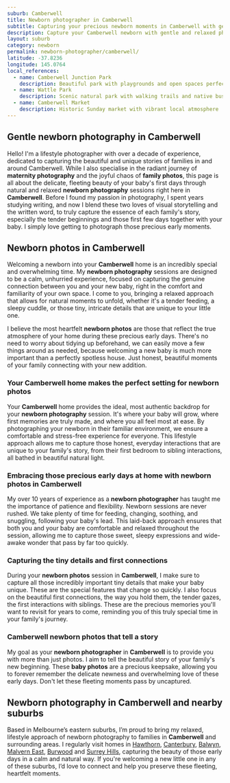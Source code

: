 ```yaml
---
suburb: Camberwell
title: Newborn photographer in Camberwell
subtitle: Capturing your precious newborn moments in Camberwell with gentle photography
description: Capture your Camberwell newborn with gentle and relaxed photography. Newborn sessions are available in your home for maximum comfort and convenience.
layout: suburb
category: newborn
permalink: newborn-photographer/camberwell/
latitude: -37.8236
longitude: 145.0764
local_references:
  - name: Camberwell Junction Park
    description: Beautiful park with playgrounds and open spaces perfect for family photography
  - name: Wattle Park
    description: Scenic natural park with walking trails and native bushland
  - name: Camberwell Market
    description: Historic Sunday market with vibrant local atmosphere
---
```


## Gentle newborn photography in Camberwell

Hello! I'm a lifestyle photographer with over a decade of experience, dedicated to capturing the beautiful and unique stories of families in and around Camberwell. While I also specialise in the radiant journey of **maternity photography** and the joyful chaos of **family photos**, this page is all about the delicate, fleeting beauty of your baby's first days through natural and relaxed **newborn photography** sessions right here in **Camberwell**. Before I found my passion in photography, I spent years studying writing, and now I blend these two loves of visual storytelling and the written word, to truly capture the essence of each family's story, especially the tender beginnings and those first few days together with your baby. I simply love getting to photograph those precious early moments.

## Newborn photos in Camberwell

Welcoming a newborn into your **Camberwell** home is an incredibly special and overwhelming time. My **newborn photography** sessions are designed to be a calm, unhurried experience, focused on capturing the genuine connection between you and your new baby, right in the comfort and familiarity of your own space. I come to you, bringing a relaxed approach that allows for natural moments to unfold, whether it's a tender feeding, a sleepy cuddle, or those tiny, intricate details that are unique to your little one.

I believe the most heartfelt **newborn photos** are those that reflect the true atmosphere of your home during these precious early days. There's no need to worry about tidying up beforehand, we can easily move a few things around as needed, because welcoming a new baby is much more important than a perfectly spotless house. Just honest, beautiful moments of your family connecting with your new addition.

### Your Camberwell home makes the perfect setting for newborn photos

Your **Camberwell** home provides the ideal, most authentic backdrop for your **newborn photography** session. It's where your baby will grow, where first memories are truly made, and where you all feel most at ease. By photographing your newborn in their familiar environment, we ensure a comfortable and stress-free experience for everyone. This lifestyle approach allows me to capture those honest, everyday interactions that are unique to your family's story, from their first bedroom to sibling interactions, all bathed in beautiful natural light.

### Embracing those precious early days at home with newborn photos in Camberwell

My over 10 years of experience as a **newborn photographer** has taught me the importance of patience and flexibility. Newborn sessions are never rushed. We take plenty of time for feeding, changing, soothing, and snuggling, following your baby's lead. This laid-back approach ensures that both you and your baby are comfortable and relaxed throughout the session, allowing me to capture those sweet, sleepy expressions and wide-awake wonder that pass by far too quickly.

### Capturing the tiny details and first connections

During your **newborn photos** session in **Camberwell**, I make sure to capture all those incredibly important tiny details that make your baby unique. These are the special features that change so quickly. I also focus on the beautiful first connections, the way you hold them, the tender gazes, the first interactions with siblings. These are the precious memories you'll want to revisit for years to come, reminding you of this truly special time in your family's journey.

### Camberwell newborn photos that tell a story

My goal as your **newborn photographer** in **Camberwell** is to provide you with more than just photos. I aim to tell the beautiful story of your family's new beginning. These **baby photos** are a precious keepsake, allowing you to forever remember the delicate newness and overwhelming love of these early days. Don't let these fleeting moments pass by uncaptured.

## Newborn photography in Camberwell and nearby suburbs

Based in Melbourne’s eastern suburbs, I’m proud to bring my relaxed, lifestyle approach of newborn photography to families in **Camberwell** and surrounding areas. I regularly visit homes in [Hawthorn](newborn-photographer/hawthorn/), [Canterbury](newborn-photographer/canterbury/), [Balwyn](newborn-photographer/balwyn/), [Malvern East](newborn-photographer/malvern-east/), [Burwood](newborn-photographer/burwood/) and [Surrey Hills](newborn-photographer/surrey-hills/), capturing the beauty of those early days in a calm and natural way. If you're welcoming a new little one in any of these suburbs, I’d love to connect and help you preserve these fleeting, heartfelt moments.
